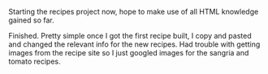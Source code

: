 Starting the recipes project now, hope to make use of all HTML knowledge gained so far.

Finished.  Pretty simple once I got the first recipe built, I copy and pasted and changed the relevant info for the new recipes. Had trouble with getting images from the recipe site so I just googled images for the sangria and tomato recipes.